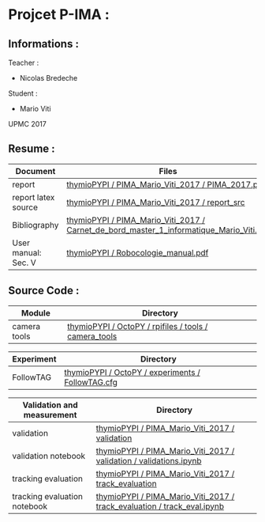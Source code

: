 
# Projcet P-IMA :

## Informations :
Teacher :
- Nicolas Bredeche

Student :
- Mario Viti

UPMC 2017

## Resume :
| Document | Files |
| ------ | ------ |
| report | [thymioPYPI / PIMA_Mario_Viti_2017 / PIMA_2017.pdf][rep] |
| report latex source | [thymioPYPI / PIMA_Mario_Viti_2017 / report_src ][repsrc] |
| Bibliography | [thymioPYPI / PIMA_Mario_Viti_2017 / Carnet_de_bord_master_1_informatique_Mario_Viti.pdf][bibli] |
| User manual: Sec. V | [thymioPYPI / Robocologie_manual.pdf][man] |

## Source Code :

| Module | Directory |
| ------ | ------ |
| camera tools | [thymioPYPI / OctoPY / rpifiles / tools / camera_tools][cam_tool] |

| Experiment | Directory |
| ------ | ------ |
| FollowTAG | [thymioPYPI / OctoPY / experiments / FollowTAG.cfg][fltg] |

| Validation and measurement |  Directory |
| ------ | ------ |
|  validation | [thymioPYPI / PIMA_Mario_Viti_2017 / validation ][val] |
|  validation notebook | [thymioPYPI / PIMA_Mario_Viti_2017 / validation / validations.ipynb][valnb] |
|  tracking evaluation | [thymioPYPI / PIMA_Mario_Viti_2017 / track_evaluation ][trkval] |
|  tracking evaluation notebook | [thymioPYPI / PIMA_Mario_Viti_2017 / track_evaluation / track_eval.ipynb ][trkvalnb] |

[rep]: <https://github.com/nekonaute/thymioPYPI/blob/master/PIMA_Mario_Viti_2017/PIMA2017.pdf>
[repsrc]: <https://github.com/nekonaute/thymioPYPI/blob/master/PIMA_Mario_Viti_2017/report_src>
[bibli]: <https://github.com/nekonaute/thymioPYPI/blob/master/PIMA_Mario_Viti_2017/Carnet%20de%20bord_master_1_informatique_Mario_Viti.pdf>
[man]: <https://github.com/nekonaute/thymioPYPI/blob/master/Robocologie_manual.pdf>
[cam_tool]: <https://github.com/nekonaute/thymioPYPI/tree/master/OctoPY/rpifiles/tools/camera_tools>

[fltg]: <https://github.com/nekonaute/thymioPYPI/tree/master/OctoPY/rpifiles/experiments/FollowTAG>
[val]: <https://github.com/nekonaute/thymioPYPI/tree/master/PIMA_Mario_Viti_2017/validation>
[valnb]: <https://github.com/nekonaute/thymioPYPI/blob/master/PIMA_Mario_Viti_2017/validation/validations.ipynb>

[trkval]: <https://github.com/nekonaute/thymioPYPI/tree/master/PIMA_Mario_Viti_2017/track_evaluation>
[trkvalnb]: <https://github.com/nekonaute/thymioPYPI/blob/master/PIMA_Mario_Viti_2017/track_evaluation/track_eval.ipynb>

